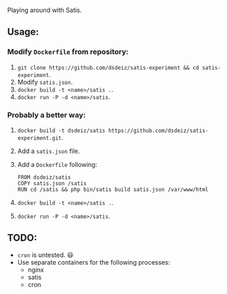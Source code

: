 Playing around with Satis.

## Usage:

### Modify `Dockerfile` from repository:

1. `git clone https://github.com/dsdeiz/satis-experiment && cd satis-experiment`.
2. Modify `satis.json`.
3. `docker build -t <name>/satis .`.
4. `docker run -P -d <name>/satis`.

### Probably a better way:

1. `docker build -t dsdeiz/satis https://github.com/dsdeiz/satis-experiment.git`.
2. Add a `satis.json` file.
3. Add a `Dockerfile` following:

    ```
    FROM dsdeiz/satis
    COPY satis.json /satis
    RUN cd /satis && php bin/satis build satis.json /var/www/html
    ```
4. `docker build -t <name>/satis .`.
5. `docker run -P -d <name>/satis`.

## TODO:

- `cron` is untested. :smiley:
- Use separate containers for the following processes:
  - nginx
  - satis
  - cron
